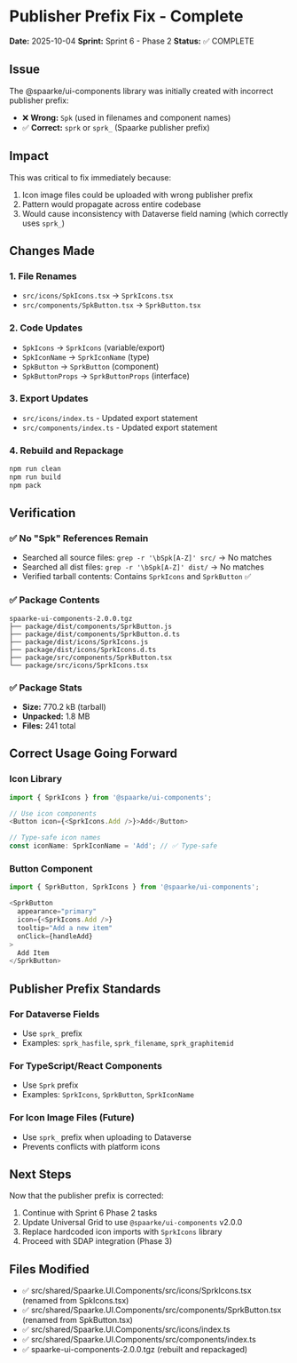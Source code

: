 # Publisher Prefix Fix - Complete

**Date:** 2025-10-04
**Sprint:** Sprint 6 - Phase 2
**Status:** ✅ COMPLETE

## Issue

The @spaarke/ui-components library was initially created with incorrect publisher prefix:
- ❌ **Wrong:** `Spk` (used in filenames and component names)
- ✅ **Correct:** `sprk` or `sprk_` (Spaarke publisher prefix)

## Impact

This was critical to fix immediately because:
1. Icon image files could be uploaded with wrong publisher prefix
2. Pattern would propagate across entire codebase
3. Would cause inconsistency with Dataverse field naming (which correctly uses `sprk_`)

## Changes Made

### 1. File Renames
- `src/icons/SpkIcons.tsx` → `SprkIcons.tsx`
- `src/components/SpkButton.tsx` → `SprkButton.tsx`

### 2. Code Updates
- `SpkIcons` → `SprkIcons` (variable/export)
- `SpkIconName` → `SprkIconName` (type)
- `SpkButton` → `SprkButton` (component)
- `SpkButtonProps` → `SprkButtonProps` (interface)

### 3. Export Updates
- `src/icons/index.ts` - Updated export statement
- `src/components/index.ts` - Updated export statement

### 4. Rebuild and Repackage
```bash
npm run clean
npm run build
npm pack
```

## Verification

### ✅ No "Spk" References Remain
- Searched all source files: `grep -r '\bSpk[A-Z]' src/` → No matches
- Searched all dist files: `grep -r '\bSpk[A-Z]' dist/` → No matches
- Verified tarball contents: Contains `SprkIcons` and `SprkButton` ✅

### ✅ Package Contents
```
spaarke-ui-components-2.0.0.tgz
├── package/dist/components/SprkButton.js
├── package/dist/components/SprkButton.d.ts
├── package/dist/icons/SprkIcons.js
├── package/dist/icons/SprkIcons.d.ts
├── package/src/components/SprkButton.tsx
└── package/src/icons/SprkIcons.tsx
```

### ✅ Package Stats
- **Size:** 770.2 kB (tarball)
- **Unpacked:** 1.8 MB
- **Files:** 241 total

## Correct Usage Going Forward

### Icon Library
```typescript
import { SprkIcons } from '@spaarke/ui-components';

// Use icon components
<Button icon={<SprkIcons.Add />}>Add</Button>

// Type-safe icon names
const iconName: SprkIconName = 'Add'; // ✅ Type-safe
```

### Button Component
```typescript
import { SprkButton, SprkIcons } from '@spaarke/ui-components';

<SprkButton
  appearance="primary"
  icon={<SprkIcons.Add />}
  tooltip="Add a new item"
  onClick={handleAdd}
>
  Add Item
</SprkButton>
```

## Publisher Prefix Standards

### For Dataverse Fields
- Use `sprk_` prefix
- Examples: `sprk_hasfile`, `sprk_filename`, `sprk_graphitemid`

### For TypeScript/React Components
- Use `Sprk` prefix
- Examples: `SprkIcons`, `SprkButton`, `SprkIconName`

### For Icon Image Files (Future)
- Use `sprk_` prefix when uploading to Dataverse
- Prevents conflicts with platform icons

## Next Steps

Now that the publisher prefix is corrected:
1. Continue with Sprint 6 Phase 2 tasks
2. Update Universal Grid to use `@spaarke/ui-components` v2.0.0
3. Replace hardcoded icon imports with `SprkIcons` library
4. Proceed with SDAP integration (Phase 3)

## Files Modified
- ✅ src/shared/Spaarke.UI.Components/src/icons/SprkIcons.tsx (renamed from SpkIcons.tsx)
- ✅ src/shared/Spaarke.UI.Components/src/components/SprkButton.tsx (renamed from SpkButton.tsx)
- ✅ src/shared/Spaarke.UI.Components/src/icons/index.ts
- ✅ src/shared/Spaarke.UI.Components/src/components/index.ts
- ✅ spaarke-ui-components-2.0.0.tgz (rebuilt and repackaged)
